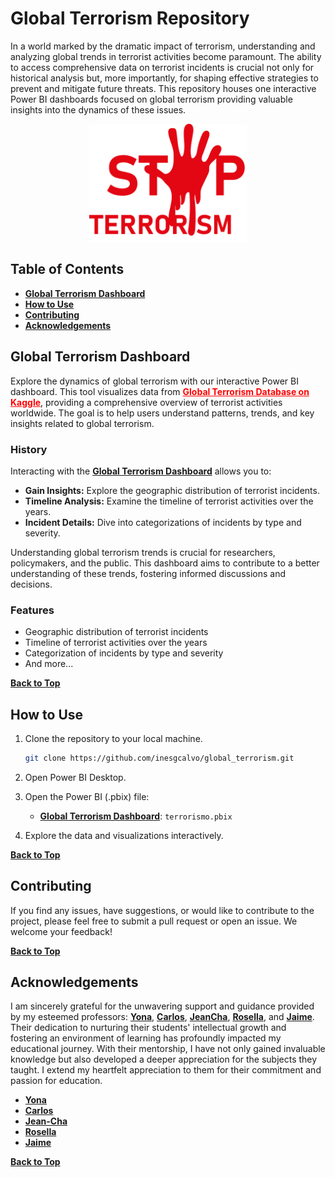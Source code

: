 # Global Terrorism Repository

In a world marked by the dramatic impact of terrorism, understanding and analyzing global trends in terrorist activities become paramount. The ability to access comprehensive data on terrorist incidents is crucial not only for historical analysis but, more importantly, for shaping effective strategies to prevent and mitigate future threats. This repository houses one interactive Power BI dashboards focused on global terrorism providing valuable insights into the dynamics of these issues.

<p align="center">
  <img src="img/logo_global_terrorism.png" width="50%" alt="Project Logo">
</p>

## Table of Contents
- [**Global Terrorism Dashboard**](#global-terrorism-dashboard)
- [**How to Use**](#how-to-use)
- [**Contributing**](#contributing)
- [**Acknowledgements**](#acknowledgements)

## Global Terrorism Dashboard

Explore the dynamics of global terrorism with our interactive Power BI dashboard. This tool visualizes data from <a href="https://www.kaggle.com/datasets/START-UMD/gtd" style="color:red;">**Global Terrorism Database on Kaggle**</a>, providing a comprehensive overview of terrorist activities worldwide. The goal is to help users understand patterns, trends, and key insights related to global terrorism.

### History

Interacting with the [**Global Terrorism Dashboard**](#global-terrorism-dashboard) allows you to:
- **Gain Insights:** Explore the geographic distribution of terrorist incidents.
- **Timeline Analysis:** Examine the timeline of terrorist activities over the years.
- **Incident Details:** Dive into categorizations of incidents by type and severity.

Understanding global terrorism trends is crucial for researchers, policymakers, and the public. This dashboard aims to contribute to a better understanding of these trends, fostering informed discussions and decisions.

### Features
- Geographic distribution of terrorist incidents
- Timeline of terrorist activities over the years
- Categorization of incidents by type and severity
- And more...

[**Back to Top**](#global-terrorism-repository)

## How to Use

1. Clone the repository to your local machine.
    ```bash
    git clone https://github.com/inesgcalvo/global_terrorism.git
    ```

2. Open Power BI Desktop.

3. Open the Power BI (.pbix) file:
    - [**Global Terrorism Dashboard**](#global-terrorism-dashboard): `terrorismo.pbix`

4. Explore the data and visualizations interactively.

[**Back to Top**](#global-terrorism-repository)

## Contributing

If you find any issues, have suggestions, or would like to contribute to the project, please feel free to submit a pull request or open an issue. We welcome your feedback!

[**Back to Top**](#global-terrorism-repository)

## Acknowledgements

I am sincerely grateful for the unwavering support and guidance provided by my esteemed professors: [**Yona**](https://github.com/YonatanRA), [**Carlos**](https://github.com/CharlyKill7), [**JeanCha**](https://github.com/yamadajc), [**Rosella**](https://github.com/rmanzi13), and [**Jaime**](https://github.com/RCJaime). Their dedication to nurturing their students' intellectual growth and fostering an environment of learning has profoundly impacted my educational journey. With their mentorship, I have not only gained invaluable knowledge but also developed a deeper appreciation for the subjects they taught. I extend my heartfelt appreciation to them for their commitment and passion for education.

* [**Yona**](https://github.com/YonatanRA)
* [**Carlos**](https://github.com/CharlyKill7)
* [**Jean-Cha**](https://github.com/yamadajc)
* [**Rosella**](https://github.com/rmanzi13)
* [**Jaime**](https://github.com/RCJaime)

[**Back to Top**](#global-terrorism-repository)
